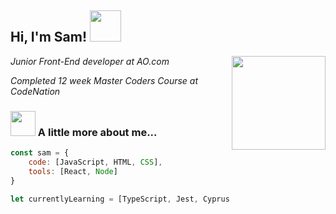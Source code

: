 <h2> Hi, I'm Sam! <img src="https://media.giphy.com/media/3oFzmeVbeXIfBUl5sI/giphy.gif" width="50"></h2>
<img align='right' src="https://media.giphy.com/media/54Y6RuAdm1gUZx9Oi7/giphy.gif" width="150">
<p> <em>Junior Front-End developer at AO.com</em><p>
<p><em>Completed 12 week Master Coders Course at CodeNation</em></p>

### <img src="https://media.giphy.com/media/xVjFkyqCwSEGA/giphy.gif" width="40"> A little more about me...
```JAVASCRIPT
const sam = {
	code: [JavaScript, HTML, CSS],
	tools: [React, Node]
}

let currentlyLearning = [TypeScript, Jest, Cyprus, TailwindCSS];

```
